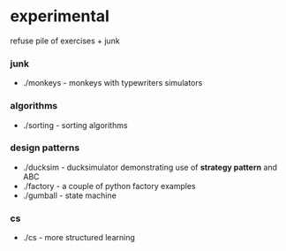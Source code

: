 # experimental
refuse pile of exercises + junk

### junk

+ ./monkeys - monkeys with typewriters simulators

### algorithms

+ ./sorting - sorting algorithms

### design patterns

+ ./ducksim - ducksimulator demonstrating use of **strategy pattern** and ABC
+ ./factory - a couple of python factory examples
+ ./gumball - state machine

### cs

+ ./cs - more structured learning
